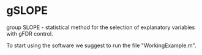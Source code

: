# gSLOPE
group SLOPE  - statistical method for the selection of explanatory variables with gFDR control.

To start using the software we suggest to run the file "WorkingExample.m". 
